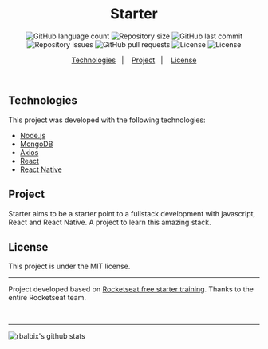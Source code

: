 <h1 align="center">
Starter
</h1>

<p align="center">
  <img alt="GitHub language count" src="https://img.shields.io/github/languages/count/rbalbix/starter">

  <img alt="Repository size" src="https://img.shields.io/github/repo-size/rbalbix/starter">
  
  <img alt="GitHub last commit" src="https://img.shields.io/github/last-commit/rbalbix/starter">

  <img alt="Repository issues" src="https://img.shields.io/github/issues/rbalbix/starter">
  
  <img alt="GitHub pull requests" src="https://img.shields.io/github/issues-pr/rbalbix/starter">

  <img alt="License" src="https://img.shields.io/badge/license-MIT-brightgreen">

  <img alt="License" src="https://img.shields.io/badge/commitizen-friendly-brightgreen.svg">
  
</p>

<p align="center">
  <a href="#technologies">Technologies</a>&nbsp;&nbsp;&nbsp;|&nbsp;&nbsp;&nbsp;
  <a href="#project">Project</a>&nbsp;&nbsp;&nbsp;|&nbsp;&nbsp;&nbsp;
  <a href="#license">License</a>
</p>

<br>

## Technologies

This project was developed with the following technologies:

- [Node.js](https://nodejs.org/en/)
- [MongoDB](https://www.mongodb.com/)
- [Axios](https://github.com/axios/axios)
- [React](https://reactjs.org)
- [React Native](https://facebook.github.io/react-native/)

## Project

Starter aims to be a starter point to a fullstack development with javascript, React and React Native. A project to learn this amazing stack.

## License

This project is under the MIT license.

---

<p>
  Project developed based on <a href="https://rocketseat.com.br/starter">Rocketseat free starter training</a>. Thanks to the entire Rocketseat team.
</p>
</br>

---

![rbalbix's github stats](https://github-readme-stats.vercel.app/api?username=rbalbix)
